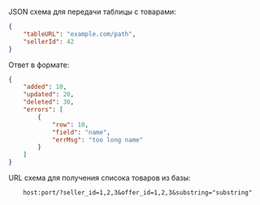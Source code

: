 JSON схема для передачи таблицы с товарами:

``` json
{
    "tableURL": "example.com/path",
    "sellerId": 42
}
```
Ответ в формате:
``` json
{
    "added": 10,
    "updated": 20,
    "deleted": 30,
    "errors": [
        {
            "row": 10,
            "field": "name",
            "errMsg": "too long name"
        }
    ]
}
```

URL схема для получения списока товаров из базы:

``` url
    host:port/?seller_id=1,2,3&offer_id=1,2,3&substring="substring"
```